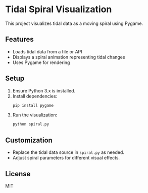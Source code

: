 # Tidal Spiral Visualization

This project visualizes tidal data as a moving spiral using Pygame.

## Features
- Loads tidal data from a file or API
- Displays a spiral animation representing tidal changes
- Uses Pygame for rendering

## Setup
1. Ensure Python 3.x is installed.
2. Install dependencies:
   ```sh
   pip install pygame
   ```
3. Run the visualization:
   ```sh
   python spiral.py
   ```

## Customization
- Replace the tidal data source in `spiral.py` as needed.
- Adjust spiral parameters for different visual effects.

## License
MIT
